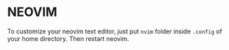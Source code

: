 # NEOVIM

To customize your neovim text editor, just put `nvim` folder inside `.config` of your home directory. Then restart neovim.

